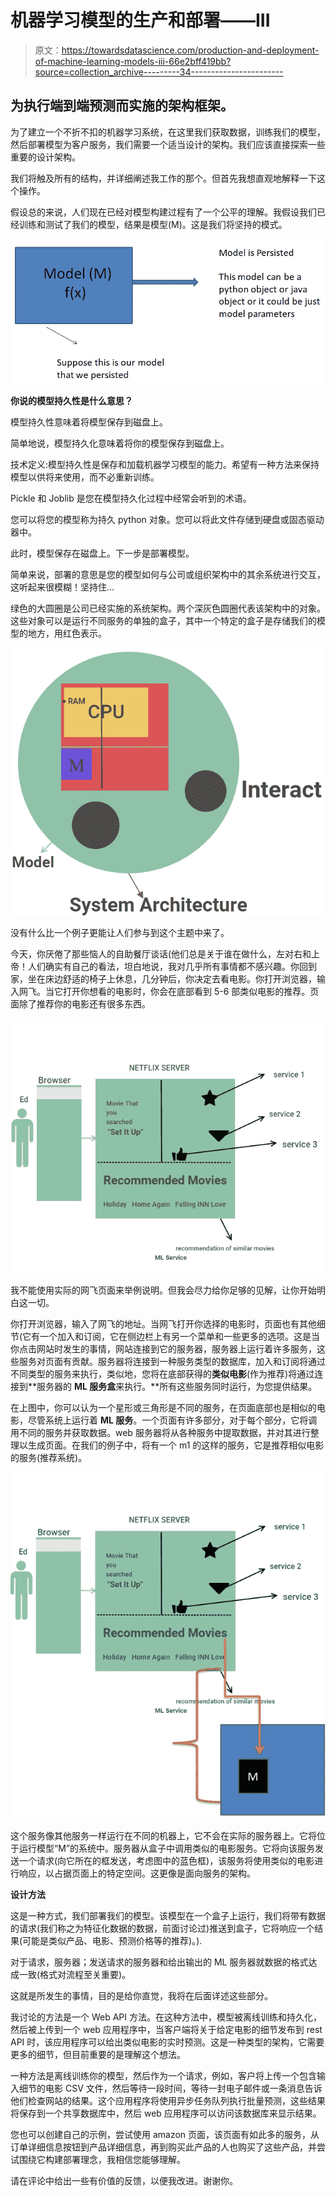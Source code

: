 # 机器学习模型的生产和部署——III

> 原文：<https://towardsdatascience.com/production-and-deployment-of-machine-learning-models-iii-66e2bff419bb?source=collection_archive---------34----------------------->

## **为执行端到端预测而实施的架构框架。**

为了建立一个不折不扣的机器学习系统，在这里我们获取数据，训练我们的模型，然后部署模型为客户服务，我们需要一个适当设计的架构。我们应该直接探索一些重要的设计架构。

我们将触及所有的结构，并详细阐述我工作的那个。但首先我想直观地解释一下这个操作。

假设总的来说，人们现在已经对模型构建过程有了一个公平的理解。我假设我们已经训练和测试了我们的模型，结果是模型(M)。这是我们将坚持的模式。

![](img/af8580747d69ae2e9089d0ba8481cd1b.png)

**你说的模型持久性是什么意思？**

模型持久性意味着将模型保存到磁盘上。

简单地说，模型持久化意味着将你的模型保存到磁盘上。

技术定义:模型持久性是保存和加载机器学习模型的能力。希望有一种方法来保持模型以供将来使用，而不必重新训练。

Pickle 和 Joblib 是您在模型持久化过程中经常会听到的术语。

您可以将您的模型称为持久 python 对象。您可以将此文件存储到硬盘或固态驱动器中。

此时，模型保存在磁盘上。下一步是部署模型。

简单来说，部署的意思是您的模型如何与公司或组织架构中的其余系统进行交互，这听起来很模糊！坚持住…

绿色的大圆圈是公司已经实施的系统架构。两个深灰色圆圈代表该架构中的对象。这些对象可以是运行不同服务的单独的盒子，其中一个特定的盒子是存储我们的模型的地方，用红色表示。

![](img/2ca5ca953e9045e3a2e0d33d90123e10.png)

没有什么比一个例子更能让人们参与到这个主题中来了。

今天，你厌倦了那些恼人的自助餐厅谈话(他们总是关于谁在做什么，左对右和上帝！人们确实有自己的看法，坦白地说，我对几乎所有事情都不感兴趣。你回到家，坐在床边舒适的椅子上休息，几分钟后，你决定去看电影。你打开浏览器，输入网飞。当它打开你想看的电影时，你会在底部看到 5-6 部类似电影的推荐。页面除了推荐你的电影还有很多东西。

![](img/5b58dafdc45dcd1c378559c61c5b8c45.png)

我不能使用实际的网飞页面来举例说明。但我会尽力给你足够的见解，让你开始明白这一切。

你打开浏览器，输入了网飞的地址。当网飞打开你选择的电影时，页面也有其他细节(它有一个加入和订阅，它在侧边栏上有另一个菜单和一些更多的选项。这是当你点击网站时发生的事情，网站连接到它的服务器，服务器上运行着许多服务，这些服务对页面有贡献。服务器将连接到一种服务类型的数据库，加入和订阅将通过不同类型的服务来执行，类似地，您将在底部获得的**类似电影**(作为推荐)将通过连接到**服务器的 **ML 服务盒**来执行。**所有这些服务同时运行，为您提供结果。

在上图中，你可以认为一个星形或三角形是不同的服务，在页面底部也是相似的电影，尽管系统上运行着 **ML 服务**。一个页面有许多部分，对于每个部分，它将调用不同的服务并获取数据。web 服务器将从各种服务中提取数据，并对其进行整理以生成页面。在我们的例子中，将有一个 m1 的这样的服务，它是推荐相似电影的服务(推荐系统)。

![](img/e2ddb3891bcd644ec846b9135b757ea0.png)

这个服务像其他服务一样运行在不同的机器上，它不会在实际的服务器上。它将位于运行模型“M”的系统中。服务器从盒子中调用类似的电影服务。它将向该服务发送一个请求(向它所在的框发送，考虑图中的蓝色框)，该服务将使用类似的电影进行响应，以占据页面上的特定空间。这更像是面向服务的架构。

**设计方法**

这是一种方式，我们部署我们的模型。该模型在一个盒子上运行，我们将带有数据的请求(我们称之为特征化数据的数据，前面讨论过)推送到盒子，它将响应一个结果(可能是类似产品、电影、预测价格等的推荐)。).

对于请求，服务器；发送请求的服务器和给出输出的 ML 服务器就数据的格式达成一致(格式对流程至关重要)。

这就是所发生的事情，目的是给你直觉，我将在后面详述这些部分。

我讨论的方法是一个 Web API 方法。在这种方法中，模型被离线训练和持久化，然后被上传到一个 web 应用程序中，当客户端将关于给定电影的细节发布到 rest API 时，该应用程序可以给出类似电影的实时预测。这是一种类型的架构，它需要更多的细节，但目前重要的是理解这个想法。

一种方法是离线训练你的模型，然后作为一个请求，例如，客户将上传一个包含输入细节的电影 CSV 文件，然后等待一段时间，等待一封电子邮件或一条消息告诉他们检查网站的结果。这个应用程序将使用异步任务队列执行批量预测，这些结果将保存到一个共享数据库中，然后 web 应用程序可以访问该数据库来显示结果。

您也可以创建自己的示例，尝试使用 amazon 页面，该页面有如此多的服务，从订单详细信息按钮到产品详细信息，再到购买此产品的人也购买了这些产品，并尝试围绕它构建部署理念，我相信您能够理解。

请在评论中给出一些有价值的反馈，以便我改进。谢谢你。